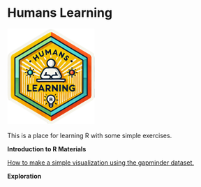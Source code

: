# Humans Learning
<img src="https://github.com/EnCompass-Worldwide/Humans-Learning/blob/main/prep/humanslearning.png" width = "200"> 

This is a place for learning R with some simple exercises. 

**Introduction to R Materials**

[How to make a simple visualization using the gapminder dataset.](https://encompass-worldwide.github.io/Humans-Learning/lesson1_gapminder.html)


**Exploration**
